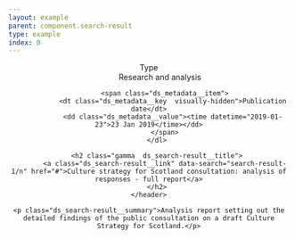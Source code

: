 ```yaml
---
layout: example
parent: component.search-result
type: example
index: 0
---
```

<article class="ds_search-result">
    <header class="ds_search-result__header">
        <dl class="ds_search-result__metadata  ds_metadata  ds_metadata--inline">
            <span class="ds_metadata__item">
                <dt class="ds_metadata__key  visually-hidden">Type</dt>
                <dd class="ds_metadata__value  ds_content-label">Research and analysis</dd>
            </span>

            <span class="ds_metadata__item">
                <dt class="ds_metadata__key  visually-hidden">Publication date</dt>
                <dd class="ds_metadata__value"><time datetime="2019-01-23">23 Jan 2019</time></dd>
            </span>
        </dl>

        <h2 class="gamma  ds_search-result__title">
            <a class="ds_search-result__link" data-search="search-result-1/n" href="#">Culture strategy for Scotland consultation: analysis of responses - full report</a>
        </h2>
    </header>

    <p class="ds_search-result__summary">Analysis report setting out the detailed findings of the public consultation on a draft Culture Strategy for Scotland.</p>
</article>
